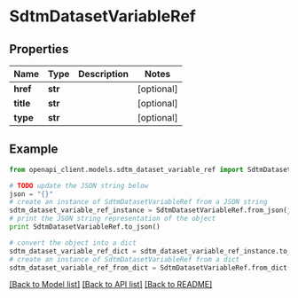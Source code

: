 # SdtmDatasetVariableRef


## Properties
Name | Type | Description | Notes
------------ | ------------- | ------------- | -------------
**href** | **str** |  | [optional] 
**title** | **str** |  | [optional] 
**type** | **str** |  | [optional] 

## Example

```python
from openapi_client.models.sdtm_dataset_variable_ref import SdtmDatasetVariableRef

# TODO update the JSON string below
json = "{}"
# create an instance of SdtmDatasetVariableRef from a JSON string
sdtm_dataset_variable_ref_instance = SdtmDatasetVariableRef.from_json(json)
# print the JSON string representation of the object
print SdtmDatasetVariableRef.to_json()

# convert the object into a dict
sdtm_dataset_variable_ref_dict = sdtm_dataset_variable_ref_instance.to_dict()
# create an instance of SdtmDatasetVariableRef from a dict
sdtm_dataset_variable_ref_from_dict = SdtmDatasetVariableRef.from_dict(sdtm_dataset_variable_ref_dict)
```
[[Back to Model list]](../README.md#documentation-for-models) [[Back to API list]](../README.md#documentation-for-api-endpoints) [[Back to README]](../README.md)


